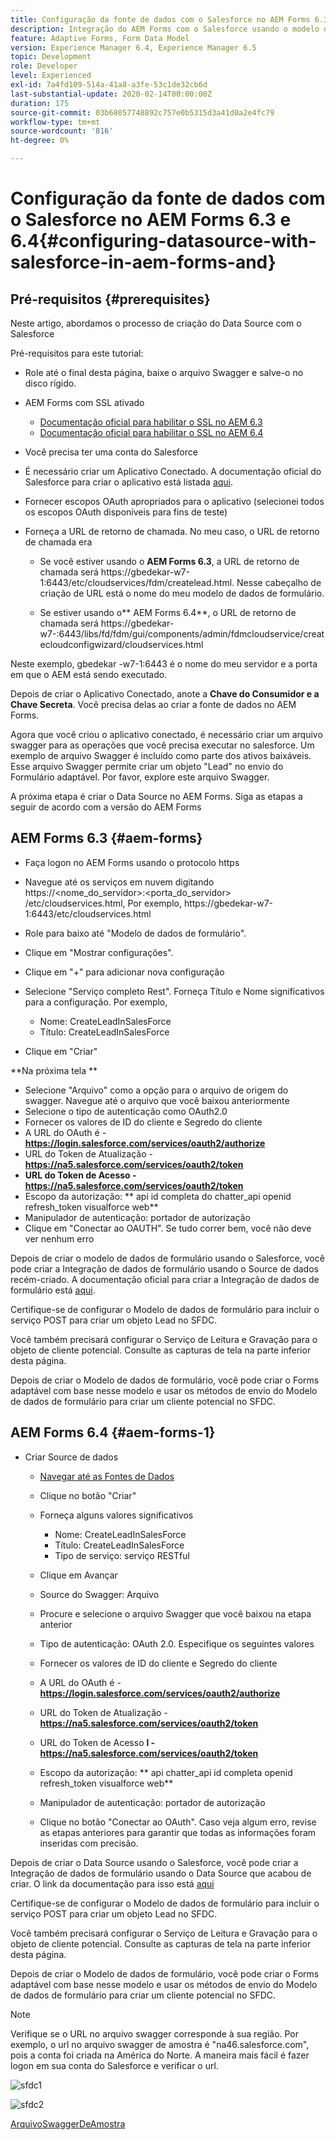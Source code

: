 ```yaml
---
title: Configuração da fonte de dados com o Salesforce no AEM Forms 6.3 e 6.4
description: Integração do AEM Forms com o Salesforce usando o modelo de dados de formulário
feature: Adaptive Forms, Form Data Model
version: Experience Manager 6.4, Experience Manager 6.5
topic: Development
role: Developer
level: Experienced
exl-id: 7a4fd109-514a-41a8-a3fe-53c1de32cb6d
last-substantial-update: 2020-02-14T00:00:00Z
duration: 175
source-git-commit: 03b68057748892c757e0b5315d3a41d0a2e4fc79
workflow-type: tm+mt
source-wordcount: '816'
ht-degree: 0%

---
```


# Configuração da fonte de dados com o Salesforce no AEM Forms 6.3 e 6.4{#configuring-datasource-with-salesforce-in-aem-forms-and}

## Pré-requisitos {#prerequisites}

Neste artigo, abordamos o processo de criação do Data Source com o Salesforce

Pré-requisitos para este tutorial:

* Role até o final desta página, baixe o arquivo Swagger e salve-o no disco rígido.
* AEM Forms com SSL ativado

   * [Documentação oficial para habilitar o SSL no AEM 6.3](https://helpx.adobe.com/experience-manager/6-3/sites/administering/using/ssl-by-default.html)
   * [Documentação oficial para habilitar o SSL no AEM 6.4](https://helpx.adobe.com/experience-manager/6-4/sites/administering/using/ssl-by-default.html)

* Você precisa ter uma conta do Salesforce
* É necessário criar um Aplicativo Conectado. A documentação oficial do Salesforce para criar o aplicativo está listada [aqui](https://help.salesforce.com/articleView?id=connected_app_create.htm&amp;type=0).
* Fornecer escopos OAuth apropriados para o aplicativo (selecionei todos os escopos OAuth disponíveis para fins de teste)
* Forneça a URL de retorno de chamada. No meu caso, o URL de retorno de chamada era

   * Se você estiver usando o **AEM Forms 6.3**, a URL de retorno de chamada será https://gbedekar-w7-1:6443/etc/cloudservices/fdm/createlead.html. Nesse cabeçalho de criação de URL está o nome do meu modelo de dados de formulário.

   * Se estiver usando o** AEM Forms 6.4**, o URL de retorno de chamada será https://gbedekar-w7-:6443/libs/fd/fdm/gui/components/admin/fdmcloudservice/createcloudconfigwizard/cloudservices.html

Neste exemplo, gbedekar -w7-1:6443 é o nome do meu servidor e a porta em que o AEM está sendo executado.

Depois de criar o Aplicativo Conectado, anote a **Chave do Consumidor e a Chave Secreta**. Você precisa delas ao criar a fonte de dados no AEM Forms.

Agora que você criou o aplicativo conectado, é necessário criar um arquivo swagger para as operações que você precisa executar no salesforce. Um exemplo de arquivo Swagger é incluído como parte dos ativos baixáveis. Esse arquivo Swagger permite criar um objeto &quot;Lead&quot; no envio do Formulário adaptável. Por favor, explore este arquivo Swagger.

A próxima etapa é criar o Data Source no AEM Forms. Siga as etapas a seguir de acordo com a versão do AEM Forms

## AEM Forms 6.3 {#aem-forms}

* Faça logon no AEM Forms usando o protocolo https
* Navegue até os serviços em nuvem digitando https://&lt;nome_do_servidor>:&lt;porta_do_servidor> /etc/cloudservices.html, Por exemplo, https://gbedekar-w7-1:6443/etc/cloudservices.html
* Role para baixo até &quot;Modelo de dados de formulário&quot;.
* Clique em &quot;Mostrar configurações&quot;.
* Clique em &quot;+&quot; para adicionar nova configuração
* Selecione &quot;Serviço completo Rest&quot;. Forneça Título e Nome significativos para a configuração. Por exemplo,

   * Nome: CreateLeadInSalesForce
   * Título: CreateLeadInSalesForce

* Clique em &quot;Criar&quot;

**Na próxima tela **

* Selecione &quot;Arquivo&quot; como a opção para o arquivo de origem do swagger. Navegue até o arquivo que você baixou anteriormente
* Selecione o tipo de autenticação como OAuth2.0
* Fornecer os valores de ID do cliente e Segredo do cliente
* A URL do OAuth é - **https://login.salesforce.com/services/oauth2/authorize**
* URL do Token de Atualização - **https://na5.salesforce.com/services/oauth2/token**
* **URL do Token de Acesso - https://na5.salesforce.com/services/oauth2/token**
* Escopo da autorização: ** api   id completa do chatter_api   openid   refresh_token visualforce web**
* Manipulador de autenticação: portador de autorização
* Clique em &quot;Conectar ao OAUTH&quot;. Se tudo correr bem, você não deve ver nenhum erro

Depois de criar o modelo de dados de formulário usando o Salesforce, você pode criar a Integração de dados de formulário usando o Source de dados recém-criado. A documentação oficial para criar a Integração de dados de formulário está [aqui](https://helpx.adobe.com/aem-forms/6-3/data-integration.html).

Certifique-se de configurar o Modelo de dados de formulário para incluir o serviço POST para criar um objeto Lead no SFDC.

Você também precisará configurar o Serviço de Leitura e Gravação para o objeto de cliente potencial. Consulte as capturas de tela na parte inferior desta página.

Depois de criar o Modelo de dados de formulário, você pode criar o Forms adaptável com base nesse modelo e usar os métodos de envio do Modelo de dados de formulário para criar um cliente potencial no SFDC.

## AEM Forms 6.4 {#aem-forms-1}

* Criar Source de dados

   * [Navegar até as Fontes de Dados](http://localhost:4502/libs/fd/fdm/gui/components/admin/fdmcloudservice/fdm.html/conf/global)

   * Clique no botão &quot;Criar&quot;
   * Forneça alguns valores significativos

      * Nome: CreateLeadInSalesForce
      * Título: CreateLeadInSalesForce
      * Tipo de serviço: serviço RESTful

   * Clique em Avançar
   * Source do Swagger: Arquivo
   * Procure e selecione o arquivo Swagger que você baixou na etapa anterior
   * Tipo de autenticação: OAuth 2.0. Especifique os seguintes valores
   * Fornecer os valores de ID do cliente e Segredo do cliente
   * A URL do OAuth é - **https://login.salesforce.com/services/oauth2/authorize**
   * URL do Token de Atualização - **https://na5.salesforce.com/services/oauth2/token**
   * URL do Token de Acesso **l - https://na5.salesforce.com/services/oauth2/token**
   * Escopo da autorização: ** api chatter_api id completa openid refresh_token visualforce web**
   * Manipulador de autenticação: portador de autorização
   * Clique no botão &quot;Conectar ao OAuth&quot;. Caso veja algum erro, revise as etapas anteriores para garantir que todas as informações foram inseridas com precisão.

Depois de criar o Data Source usando o Salesforce, você pode criar a Integração de dados de formulário usando o Data Source que acabou de criar. O link da documentação para isso está [aqui](https://helpx.adobe.com/experience-manager/6-4/forms/using/create-form-data-models.html)

Certifique-se de configurar o Modelo de dados de formulário para incluir o serviço POST para criar um objeto Lead no SFDC.

Você também precisará configurar o Serviço de Leitura e Gravação para o objeto de cliente potencial. Consulte as capturas de tela na parte inferior desta página.

Depois de criar o Modelo de dados de formulário, você pode criar o Forms adaptável com base nesse modelo e usar os métodos de envio do Modelo de dados de formulário para criar um cliente potencial no SFDC.

>[!NOTE]
>
>Verifique se o URL no arquivo swagger corresponde à sua região. Por exemplo, o url no arquivo swagger de amostra é &quot;na46.salesforce.com&quot;, pois a conta foi criada na América do Norte. A maneira mais fácil é fazer logon em sua conta do Salesforce e verificar o url.

![sfdc1](assets/sfdc1.gif)

![sfdc2](assets/sfdc2.png)

[ArquivoSwaggerDeAmostra](assets/swagger-sales-force-lead.json)

